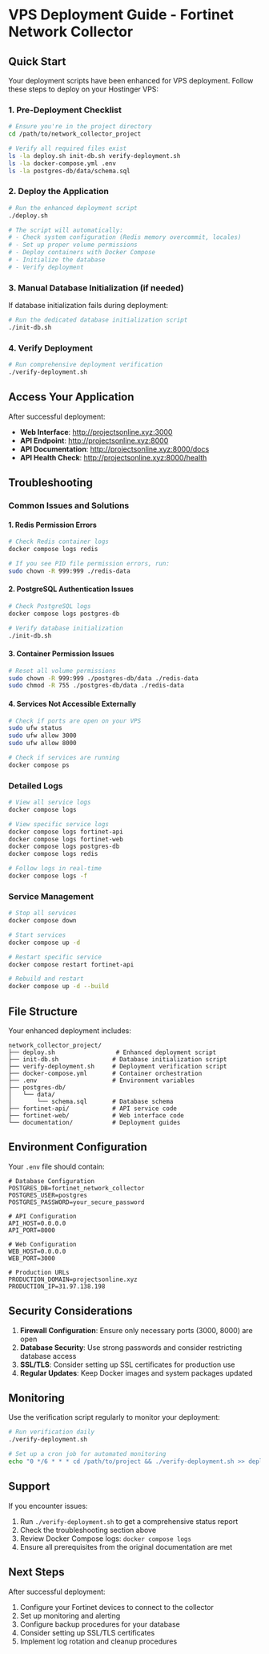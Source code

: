 # VPS Deployment Guide - Fortinet Network Collector

## Quick Start

Your deployment scripts have been enhanced for VPS deployment. Follow these steps to deploy on your Hostinger VPS:

### 1. Pre-Deployment Checklist

```bash
# Ensure you're in the project directory
cd /path/to/network_collector_project

# Verify all required files exist
ls -la deploy.sh init-db.sh verify-deployment.sh
ls -la docker-compose.yml .env
ls -la postgres-db/data/schema.sql
```

### 2. Deploy the Application

```bash
# Run the enhanced deployment script
./deploy.sh

# The script will automatically:
# - Check system configuration (Redis memory overcommit, locales)
# - Set up proper volume permissions
# - Deploy containers with Docker Compose
# - Initialize the database
# - Verify deployment
```

### 3. Manual Database Initialization (if needed)

If database initialization fails during deployment:

```bash
# Run the dedicated database initialization script
./init-db.sh
```

### 4. Verify Deployment

```bash
# Run comprehensive deployment verification
./verify-deployment.sh
```

## Access Your Application

After successful deployment:

- **Web Interface**: http://projectsonline.xyz:3000
- **API Endpoint**: http://projectsonline.xyz:8000
- **API Documentation**: http://projectsonline.xyz:8000/docs
- **API Health Check**: http://projectsonline.xyz:8000/health

## Troubleshooting

### Common Issues and Solutions

#### 1. Redis Permission Errors
```bash
# Check Redis container logs
docker compose logs redis

# If you see PID file permission errors, run:
sudo chown -R 999:999 ./redis-data
```

#### 2. PostgreSQL Authentication Issues
```bash
# Check PostgreSQL logs
docker compose logs postgres-db

# Verify database initialization
./init-db.sh
```

#### 3. Container Permission Issues
```bash
# Reset all volume permissions
sudo chown -R 999:999 ./postgres-db/data ./redis-data
sudo chmod -R 755 ./postgres-db/data ./redis-data
```

#### 4. Services Not Accessible Externally
```bash
# Check if ports are open on your VPS
sudo ufw status
sudo ufw allow 3000
sudo ufw allow 8000

# Check if services are running
docker compose ps
```

### Detailed Logs

```bash
# View all service logs
docker compose logs

# View specific service logs
docker compose logs fortinet-api
docker compose logs fortinet-web
docker compose logs postgres-db
docker compose logs redis

# Follow logs in real-time
docker compose logs -f
```

### Service Management

```bash
# Stop all services
docker compose down

# Start services
docker compose up -d

# Restart specific service
docker compose restart fortinet-api

# Rebuild and restart
docker compose up -d --build
```

## File Structure

Your enhanced deployment includes:

```
network_collector_project/
├── deploy.sh                 # Enhanced deployment script
├── init-db.sh               # Database initialization script
├── verify-deployment.sh     # Deployment verification script
├── docker-compose.yml       # Container orchestration
├── .env                     # Environment variables
├── postgres-db/
│   └── data/
│       └── schema.sql       # Database schema
├── fortinet-api/            # API service code
├── fortinet-web/            # Web interface code
└── documentation/           # Deployment guides
```

## Environment Configuration

Your `.env` file should contain:

```env
# Database Configuration
POSTGRES_DB=fortinet_network_collector
POSTGRES_USER=postgres
POSTGRES_PASSWORD=your_secure_password

# API Configuration
API_HOST=0.0.0.0
API_PORT=8000

# Web Configuration
WEB_HOST=0.0.0.0
WEB_PORT=3000

# Production URLs
PRODUCTION_DOMAIN=projectsonline.xyz
PRODUCTION_IP=31.97.138.198
```

## Security Considerations

1. **Firewall Configuration**: Ensure only necessary ports (3000, 8000) are open
2. **Database Security**: Use strong passwords and consider restricting database access
3. **SSL/TLS**: Consider setting up SSL certificates for production use
4. **Regular Updates**: Keep Docker images and system packages updated

## Monitoring

Use the verification script regularly to monitor your deployment:

```bash
# Run verification daily
./verify-deployment.sh

# Set up a cron job for automated monitoring
echo "0 */6 * * * cd /path/to/project && ./verify-deployment.sh >> deployment.log 2>&1" | crontab -
```

## Support

If you encounter issues:

1. Run `./verify-deployment.sh` to get a comprehensive status report
2. Check the troubleshooting section above
3. Review Docker Compose logs: `docker compose logs`
4. Ensure all prerequisites from the original documentation are met

## Next Steps

After successful deployment:

1. Configure your Fortinet devices to connect to the collector
2. Set up monitoring and alerting
3. Configure backup procedures for your database
4. Consider setting up SSL/TLS certificates
5. Implement log rotation and cleanup procedures